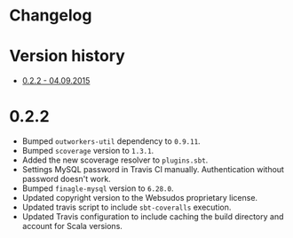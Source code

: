 Changelog
=========

<a id="version-history">Version history</a>
===========================================

<ul>
    <li><a href="#version-0.2.2">0.2.2 - 04.09.2015</a></li>
</ul>


<a id="version-0.2.2">0.2.2</a>
===============================

- Bumped `outworkers-util` dependency to `0.9.11`.
- Bumped `scoverage` version to `1.3.1`.
- Added the new scoverage resolver to `plugins.sbt`.
- Settings MySQL password in Travis CI manually. Authentication without password doesn't work.
- Bumped `finagle-mysql` version to `6.28.0`.
- Updated copyright version to the Websudos proprietary license.
- Updated travis script to include `sbt-coveralls` execution.
- Updated Travis configuration to include caching the build directory and account for Scala versions.